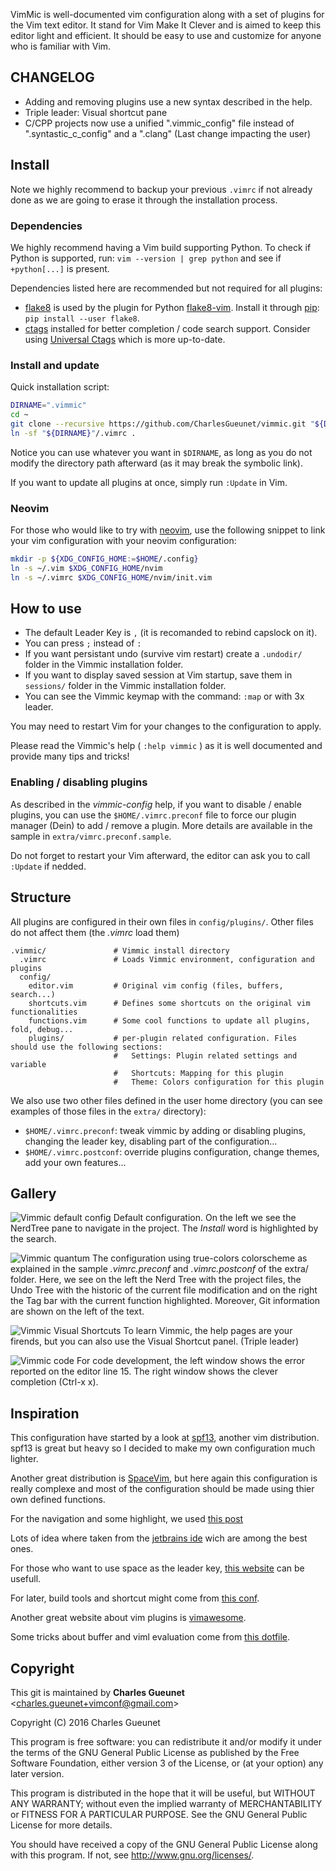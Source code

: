 VimMic is well-documented vim configuration along with a set of plugins for the
Vim text editor. It stand for Vim Make It Clever and is aimed to keep this
editor light and efficient. It should be easy to use and customize for anyone
who is familiar with Vim.

__CHANGELOG__
--------------

* Adding and removing plugins use a new syntax described in the help.
* Triple leader: Visual shortcut pane
* C/CPP projects now use a unified ".vimmic_config" file instead of ".syntastic_c_config" and a ".clang" (Last change impacting the user)

__Install__
-----------

Note we highly recommend to backup your previous `.vimrc` if not already done
as we are going to erase it through the installation process.

### Dependencies

We highly recommend having a Vim build supporting Python. To check if Python
is supported, run: `vim --version | grep python` and see if `+python[...]` is
present.

Dependencies listed here are recommended but not required for all plugins:

* [flake8][flake8] is used by the plugin for Python
  [flake8-vim][plugin-flake8]. Install it through [pip][pip]:
  `pip install --user flake8`.
* [ctags][ctags] installed for better completion / code search support.
  Consider using [Universal Ctags][uni-ctags] which is more up-to-date.

### Install and update

Quick installation script:

```bash
DIRNAME=".vimmic"
cd ~
git clone --recursive https://github.com/CharlesGueunet/vimmic.git "${DIRNAME}"
ln -sf "${DIRNAME}"/.vimrc .
```

Notice you can use whatever you want in `$DIRNAME`, as long as you do not
modify the directory path afterward (as it may break the symbolic link).

If you want to update all plugins at once, simply run `:Update` in Vim.

### Neovim

For those who would like to try with [neovim][neovim], use the following
snippet to link your vim configuration with your neovim configuration:

```bash
mkdir -p ${XDG_CONFIG_HOME:=$HOME/.config}
ln -s ~/.vim $XDG_CONFIG_HOME/nvim
ln -s ~/.vimrc $XDG_CONFIG_HOME/nvim/init.vim
```

__How to use__
--------------

* The default Leader Key is `,` (it is recomanded to rebind capslock on it).
* You can press `;` instead of `:`
* If you want persistant undo (survive vim restart) create a `.undodir/`
  folder in the Vimmic installation folder.
* If you want to display saved session at Vim startup, save them in
  `sessions/` folder in the Vimmic installation folder.
* You can see the Vimmic keymap with the command: `:map` or with 3x leader.

You may need to restart Vim for your changes to the configuration to apply.

Please read the Vimmic's help ( `:help vimmic` ) as it is well documented
and provide many tips and tricks!

### Enabling / disabling plugins

As described in the *vimmic-config* help, if you want to disable / enable
plugins, you can use the `$HOME/.vimrc.preconf` file to force our plugin
manager (Dein) to add / remove a plugin. More details are available in the
sample in `extra/vimrc.preconf.sample`.

Do not forget to restart your Vim afterward,
the editor can ask you to call `:Update` if nedded.

__Structure__
--------------

All plugins are configured in their own files in `config/plugins/`.
Other files do not affect them (the *.vimrc* load them)

    .vimmic/               # Vimmic install directory
      .vimrc               # Loads Vimmic environment, configuration and plugins
      config/
        editor.vim         # Original vim config (files, buffers, search...)
        shortcuts.vim      # Defines some shortcuts on the original vim functionalities
        functions.vim      # Some cool functions to update all plugins, fold, debug...
        plugins/           # per-plugin related configuration. Files should use the following sections:
                           #   Settings: Plugin related settings and variable
                           #   Shortcuts: Mapping for this plugin
                           #   Theme: Colors configuration for this plugin

We also use two other files defined in the user home directory (you can see
examples of those files in the `extra/` directory):

* `$HOME/.vimrc.preconf`: tweak vimmic by adding or disabling plugins, changing
  the leader key, disabling part of the configuration...
* `$HOME/.vimrc.postconf`: override plugins configuration, change themes, add
  your own features...

__Gallery__
-----------

![Vimmic default config](http://dev.gueunetcharles.com/doc/vim/Vimmic_default.png)
Default configuration. On the left we see the NerdTree pane to navigate in the
project. The *Install* word is highlighted by the search.

![Vimmic quantum](http://dev.gueunetcharles.com/doc/vim/Vimmic_quantum.png)
The configuration using true-colors colorscheme as explained in the sample
*.vimrc.preconf* and *.vimrc.postconf* of the extra/ folder. Here, we see on the
left the Nerd Tree with the project files, the Undo Tree with the historic of
the current file modification and on the right the Tag bar with the current
function highlighted. Moreover, Git information are shown on the left of the
text.

![Vimmic Visual Shortcuts](http://dev.gueunetcharles.com/doc/vim/Vimmic_Shortcuts2.png)
To learn Vimmic, the help pages are your firends, but you can also use the
Visual Shortcut panel. (Triple leader)

![Vimmic code](http://dev.gueunetcharles.com/doc/vim/Vimmic_completion.png)
For code development, the left window shows the error reported on the editor
line 15. The right window shows the clever completion (Ctrl-x x).


__Inspiration__
----------------

This configuration have started by a look at
[spf13](https://github.com/spf13/spf13-vim), another vim distribution.
spf13 is great but heavy so I decided to make my own configuration much lighter.

Another great distribution is [SpaceVim](https://github.com/SpaceVim/SpaceVim), but here
again this configuration is really complexe and most of the configuration should be made using
thier own defined functions.

For the navigation and some highlight, we used
[this post](http://nvie.com/posts/how-i-boosted-my-vim/)

Lots of idea where taken from the
[jetbrains ide](https://www.jetbrains.com/) wich are among the best ones.

For those who want to use space as the leader key,
[this website](https://sheerun.net/2014/03/21/how-to-boost-your-vim-productivity/)
can be usefull.

For later, build tools and shortcut might come from [this conf](https://github.com/xmementoit/vim-ide.git).

Another great website about vim plugins is [vimawesome](http://vimawesome.com/).

Some tricks about buffer and viml evaluation come from
[this dotfile](https://github.com/thirtythreeforty/dotfiles/blob/cb464b7ef00534aa06247e67f4e55c701022571f/vim/config/mappings.vim#L20-31).

__Copyright__
-------------

This git is maintained by **Charles Gueunet** \<charles.gueunet+vimconf@gmail.com\>

Copyright (C) 2016 Charles Gueunet

This program is free software: you can redistribute it and/or modify
it under the terms of the GNU General Public License as published by
the Free Software Foundation, either version 3 of the License, or
(at your option) any later version.

This program is distributed in the hope that it will be useful,
but WITHOUT ANY WARRANTY; without even the implied warranty of
MERCHANTABILITY or FITNESS FOR A PARTICULAR PURPOSE.  See the
GNU General Public License for more details.

You should have received a copy of the GNU General Public License
along with this program.  If not, see <http://www.gnu.org/licenses/>.

[plugin-flake8]: https://github.com/andviro/flake8-vim
[pip]: https://pypi.python.org/pypi/pip
[flake8]: https://pypi.python.org/pypi/flake8
[ctags]: https://en.wikipedia.org/wiki/Ctags
[uni-ctags]: https://github.com/universal-ctags
[neovim]: https://neovim.io/
